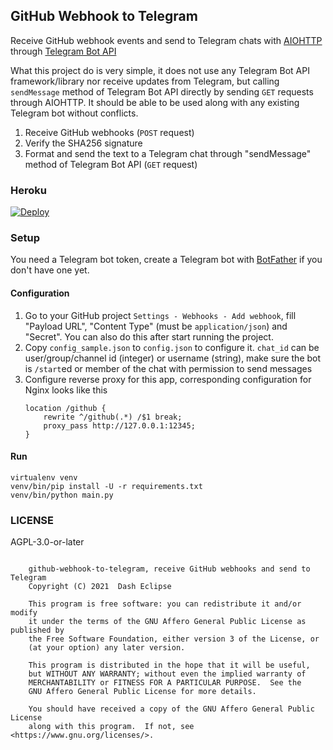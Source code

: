 ## GitHub Webhook to Telegram

Receive GitHub webhook events and send to Telegram chats
with [AIOHTTP](https://github.com/aio-libs/aiohttp)
through [Telegram Bot API](https://core.telegram.org/bots/api#sendmessage)

What this project do is very simple, it does not use any Telegram Bot API
framework/library nor receive updates from Telegram, but calling `sendMessage`
method of Telegram Bot API directly by sending `GET` requests through AIOHTTP.
It should be able to be used along with any existing Telegram bot without
conflicts.

1. Receive GitHub webhooks (`POST` request)
2. Verify the SHA256 signature
3. Format and send the text to a Telegram chat through "sendMessage" method of
   Telegram Bot API (`GET` request)

### Heroku

[![Deploy](https://www.herokucdn.com/deploy/button.svg)](https://heroku.com/deploy?template=https://github.com/dashezup/github-webhook-to-telegram)

### Setup

You need a Telegram bot token, create a Telegram bot with
[BotFather](https://t.me/BotFather) if you don't have one yet.

#### Configuration

1. Go to your GitHub project `Settings - Webhooks - Add webhook`, fill "Payload
   URL", "Content Type" (must be `application/json`) and "Secret". You can also
   do this after start running the project.
2. Copy `config_sample.json` to `config.json` to configure it. `chat_id` can be
   user/group/channel id (integer) or username (string), make sure the bot is
   `/start`ed or member of the chat with permission to send messages
3. Configure reverse proxy for this app, corresponding configuration for Nginx
   looks like this
   ```
   location /github {
       rewrite ^/github(.*) /$1 break;
       proxy_pass http://127.0.0.1:12345;
   }
   ```

#### Run

```
virtualenv venv
venv/bin/pip install -U -r requirements.txt
venv/bin/python main.py
```

### LICENSE

AGPL-3.0-or-later

```

    github-webhook-to-telegram, receive GitHub webhooks and send to Telegram
    Copyright (C) 2021  Dash Eclipse

    This program is free software: you can redistribute it and/or modify
    it under the terms of the GNU Affero General Public License as published by
    the Free Software Foundation, either version 3 of the License, or
    (at your option) any later version.

    This program is distributed in the hope that it will be useful,
    but WITHOUT ANY WARRANTY; without even the implied warranty of
    MERCHANTABILITY or FITNESS FOR A PARTICULAR PURPOSE.  See the
    GNU Affero General Public License for more details.

    You should have received a copy of the GNU Affero General Public License
    along with this program.  If not, see <https://www.gnu.org/licenses/>.

```
